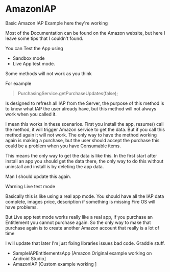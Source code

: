 # AmazonIAP
Basic Amazon IAP Example here they're working

Most of the Documentation can be found on the Amazon website, but here I leave some tips that I couldn't found.

You can Test the App using
 
* Sandbox mode
* Live App test mode.

Some methods will not work as you think

For example

> PurchasingService.getPurchaseUpdates(false);

Is designed to refresh all IAP from the Server, the purpose of this method is to know what IAP the user already have, but this method will not always work when you called it.

I mean this works in these scenarios.
First you install the app, resume() call the method, it will trigger Amazon service to get the data.
But if you call this method again it will not work.
The only way to have the method working again is making a purchase, but the user should accept the purchase this could be a problem when you have Consumable items.

This means the only way to get the data is like this. In the first start after install an app you should get the data there, the only way to do this without uninstall and install is by deleting the app data.


Man I should update this again.

Warning Live test mode

Basically this is like using a real app mode.
You should have all the IAP data complete, images price, description if something is missing Fire OS will have problems.

But Live app test mode works really like a real app, if you purchase an Entitlement you cannot purchase again. 
So the only way to make that purchase again is to create another Amazon account that really is a lot of time 
  

I will update that later I'm just fixing libraries issues bad code. Graddle stuff.


* SampleIAPEntitlementsApp [Amazon Original example working on Android Studio]
* AmazonIAP [Custom example working ]

